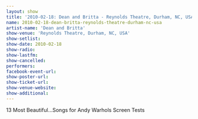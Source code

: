 ```yaml
---
layout: show
title: '2010-02-18: Dean and Britta - Reynolds Theatre, Durham, NC, USA'
name: 2010-02-18-dean-britta-reynolds-theatre-durham-nc-usa
artist-name: 'Dean and Britta'
show-venue: 'Reynolds Theatre, Durham, NC, USA'
show-setlist: 
show-date: 2010-02-18
show-radio: 
show-lastfm: 
show-cancelled: 
performers: 
facebook-event-url: 
show-poster-url: 
show-ticket-url: 
show-venue-website: 
show-additional: 
---
```


13 Most Beautiful...Songs for Andy Warhols Screen Tests